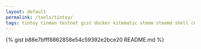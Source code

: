 ```yaml
---
layout: default
permalink: /tools/tintoy/
tags: tintoy tinman testnet gist docker kitematic steem steemd shell container condenser
---
```


{% gist b88e7bfff8862858e54c59392e2bce20 README.md %}
